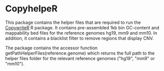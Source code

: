 # CopyhelpeR

This package contains the helper files that are required to run the
[CopywriteR](https://github.com/PeeperLab/CopywriteR/releases) R package. It
contains pre-assembled 1kb bin GC-content and mappability bed files for the
reference genomes hg19, mm9 and mm10. In addition, it contains a blacklist
filter to remove regions that display CNV.

The package contains the accessor function getPathHelperFiles(reference.genome)
which returns the full path to the helper files folder for the relevant
reference genomes ("hg19", "mm9" or "mm10").